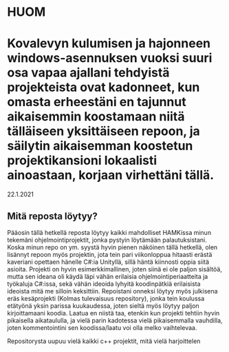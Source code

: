 # HUOM
# Kovalevyn kulumisen ja hajonneen windows-asennuksen vuoksi suuri osa vapaa ajallani tehdyistä projekteista ovat kadonneet, kun omasta erheestäni en  tajunnut aikaisemmin koostamaan niitä tälläiseen yksittäiseen repoon, ja säilytin aikaisemman koostetun projektikansioni lokaalisti ainoastaan, korjaan virhettäni tällä.
22.1.2021
## Mitä reposta löytyy?
Pääosin tällä hetkellä reposta löytyy kaikki mahdolliset HAMKissa minun tekemäni ohjelmointiprojektit, jonka pystyin löytämään palautuksistani.
Koska minun repo on ym. syystä hyvin pienen näköinen tällä hetkellä, olen lisännyt repoon myös projektin, jota tein pari viikonloppua hitaasti erästä kaveriani opettaen hänelle C#:ia Unityllä, sillä häntä kiinnosti oppia siitä asioita. Projekti on hyvin esimerkkimallinen, joten siinä ei ole paljon sisältöä, mutta sen ideana oli käydä läpi vähän erilaisia ohjelmointiperiaatteita ja työkaluja C#:issa, sekä vähän ideoida lyhyitä koodinpätkiä erilaisista ideoista mitä me silloin keksittiin.
Repoistani onneksi löytyy myös julkisena eräs kesäprojekti (Kolmas tulevaisuus repository), jonka tein koulussa etätyönä yksin parissa kuukaudessa, joten sieltä myös löytyy paljon kirjoittamaani koodia. Laatua en niistä taa, etenkin kun projekti tehtiin hyvin pikaisella aikataululla, ja vielä parin kadotessa vielä pikaisemmalla vauhdilla, joten kommentointini sen koodissa/laatu voi olla melko vaihtelevaa.

Repositorysta uupuu vielä kaikki c++ projektit, mitä vielä harjoittelen
